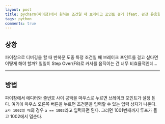 ```yaml
---
layout: post
title: pycharm(파이참)에서 원하는 조건일 때 브레이크 포인트 걸기 (feat. 완전 유용함)
tags: python
comments: true
---
```


## 상황

파이참으로 디버깅을 할 때 반복문 도중 특정 조건일 때 브레이크 포인트를 걸고 싶다면 어떻게 해야 할까? 일일이 Step Over(F8)로 커서를 움직이는 건 너무 비효율적인데...    

---  

## 방법

파이참에서 에디터와 줄번호 사이 공백을 마우스로 누르면 브레이크 포인트가 설정 된다. 여기에 마우스 오른쪽 버튼을 누르면 조건문을 입력할 수 있는 입력 상자가 나온다. `a가 1002일 때`의 경우 `a == 1002`라고 입력하면 된다. 그러면 1001번째까지 루프가 돌고 1002에서 멈춘다.  
